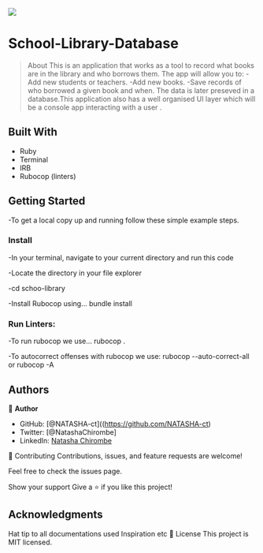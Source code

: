 ![](https://img.shields.io/badge/Microverse-blueviolet)

# School-Library-Database

> About
This is an application that works as a tool to record what books are in the library and who borrows them. The app will allow you to:
    -Add new students or teachers.
    -Add new books.
    -Save records of who borrowed a given book and when.
  The data is later preseved in a database.This application also has a well organised UI layer  which will be a console app interacting with a user .


## Built With
- Ruby
- Terminal
- IRB
- Rubocop (linters)

## Getting Started
-To get a local copy up and running follow these simple example steps.

### Install
-In your terminal, navigate to your current directory and run this code


-Locate the directory in your file explorer

-cd schoo-library

-Install Rubocop using...
  bundle install

### Run Linters:
-To run rubocop we use...
   rubocop .

-To autocorrect offenses with rubocop we use:
   rubocop --auto-correct-all or rubocop -A

## Authors
👤 **Author**

- GitHub: [@NATASHA-ct]((https://github.com/NATASHA-ct)
- Twitter: [@NatashaChirombe]
- LinkedIn: [Natasha Chirombe](linkedin.com/in/natasha-chirombe-1531aa17b)


🤝 Contributing
Contributions, issues, and feature requests are welcome!

Feel free to check the issues page.

Show your support
Give a ⭐️ if you like this project!

## Acknowledgments
Hat tip to all documentations used
Inspiration
etc
📝 License
This project is MIT licensed.
